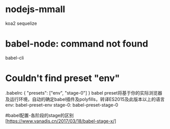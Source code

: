 # nodejs-mmall
koa2 sequelize

# babel-node: command not found
babel-cli

# Couldn't find preset "env"
.babelrc
{
    "presets": ["env", "stage-0"]
}
babel preset将基于你的实际浏览器及运行环境，自动的确定babel插件及polyfills，转译ES2015及此版本以上的语言
env: babel-preset-env
stage-0: babel-preset-stage-0

#babel配置-各阶段的stage的区别
[https://www.vanadis.cn/2017/03/18/babel-stage-x/]